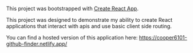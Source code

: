 This project was bootstrapped with [Create React App](https://github.com/facebook/create-react-app).

This project was designed to demonstrate my ability to create React applications that interact with apis and use basic client side routing.

You can find a hosted version of this application here: https://cooper6101-github-finder.netlify.app/
